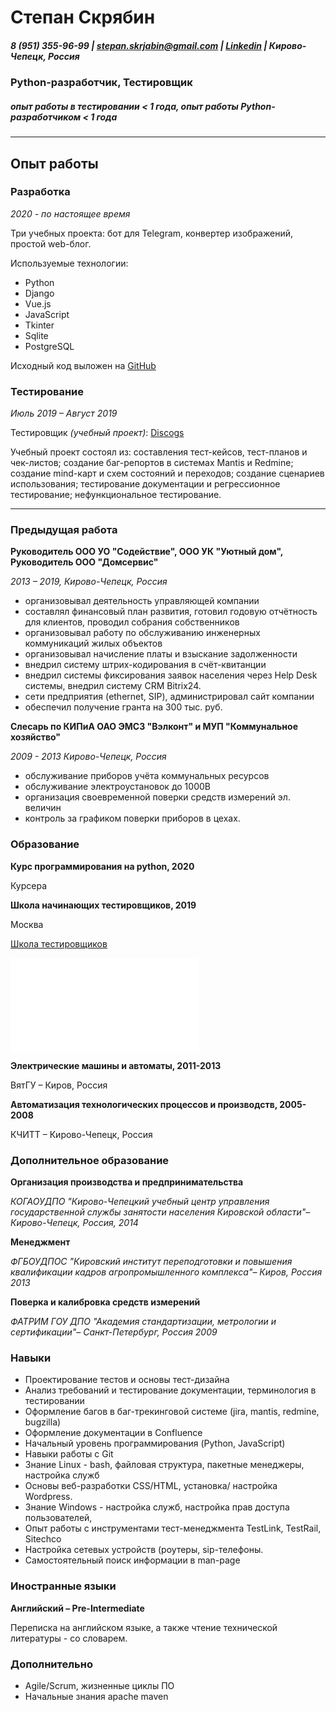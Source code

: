 
# Степан Скрябин #

##### 8 (951) 355-96-99 | <stepan.skrjabin@gmail.com> | [Linkedin](https://www.linkedin.com/in/stepan-skryabin) | Кирово-Чепецк, Россия #####

### Python-разработчик, Тестировщик ###

##### опыт работы в тестировании < 1 года, опыт работы Python-разработчиком < 1 года #####
________________________________________________________________________________________
## Опыт работы ##

### Разработка ###
*2020 - по настоящее время*

Три учебных проекта: бот для Telegram, конвертер изображений, простой web-блог.

Используемые технологии:
- Python
- Django
- Vue.js
- JavaScript
- Tkinter
- Sqlite
- PostgreSQL

Исходный код выложен на [GitHub](https://www.github.com/stepanskryabin)

### Тестирование ###
*Июль 2019 – Август 2019*

Тестировщик _(учебный проект)_: [Discogs](https://www.discogs.com)

Учебный проект состоял из: составления тест-кейсов, тест-планов и чек-листов; создание баг-репортов в системах Mantis и Redmine; создание mind-карт и схем состояний и переходов; создание сценариев использования; тестирование документации и регрессионное тестирование; нефункциональное тестирование.

-----------------------------------------------------------------------------------------------------------------

### Предыдущая работа ###

**Руководитель ООО УО "Содействие", ООО УК "Уютный дом", Руководитель ООО "Домсервис"**

*2013 – 2019, Кирово-Чепецк, Россия*

- организовывал деятельность управляющей компании
- составлял финансовый план развития, готовил годовую отчётность для клиентов, проводил собрания собственников
- организовывал работу по обслуживанию инженерных коммуникаций жилых объектов
- организовывал начисление платы и взыскание задолженности
- внедрил систему штрих-кодирования в счёт-квитанции
- внедрил системы фиксирования заявок населения через Help Desk системы, внедрил систему CRM Bitrix24.
- сети предприятия (ethernet, SIP), администрировал сайт компании
- обеспечил получение гранта на 300 тыс. руб.


**Слесарь по КИПиА ОАО ЭМСЗ "Вэлконт" и МУП "Коммунальное хозяйство"**

*2009 - 2013 Кирово-Чепецк, Россия*

- обслуживание приборов учёта коммунальных ресурсов
- обслуживание электроустановок до 1000В
- организация своевременной поверки средств измерений эл. величин
- контроль за графиком поверки приборов в цехах.

### Образование ###

**Курс программирования на python, 2020**

Курсера

**Школа начинающих тестировщиков, 2019**

Москва

[Школа тестировщиков](http://testbase.ru/learn/beginner)

![Сертификат](/certificate.pdf)


**Электрические машины и автоматы, 2011-2013**

ВятГУ – Киров, Россия


**Автоматизация технологических процессов и производств, 2005-2008**

КЧИТТ – Кирово-Чепецк, Россия


### Дополнительное образование ###
**Организация производства и предпринимательства**

*КОГАОУДПО "Кирово-Чепецкий учебный центр управления государственной службы занятости населения Кировской области"– Кирово-Чепецк, Россия, 2014*

**Менеджмент**

*ФГБОУДПОС "Кировский институт переподготовки и повышения квалификации кадров агропромышленного комплекса"– Киров, Россия 2013*

**Поверка и калибровка средств измерений**

*ФАТРИМ ГОУ ДПО "Академия стандартизации, метрологии и сертификации"– Санкт-Петербург, Россия 2009*


### Навыки ###
* Проектирование тестов и основы тест-дизайна
* Анализ требований и тестирование документации, терминология в тестировании
* Оформление багов в баг-трекинговой системе (jira, mantis, redmine, bugzilla)
* Оформление документации в Confluence
* Начальный уровень программирования (Python, JavaScript)
* Навыки работы с Git
* Знание Linux - bash, файловая структура, пакетные менеджеры, настройка служб
* Основы веб-разработки CSS/HTML, установка/ настройка Wordpress.
* Знание Windows - настройка служб, настройка прав доступа пользователей,
* Опыт работы с инструментами тест-менеджмента TestLink, TestRail, Sitechco
* Настройка сетевых устройств (роутеры, sip-телефоны.
* Самостоятельный поиск информации в man-page

### Иностранные языки ###

**Английский – Pre-Intermediate**

Переписка на английском языке, а также чтение технической литературы - со словарем.

### Дополнительно ###

* Agile/Scrum, жизненные циклы ПО
* Начальные знания apache maven
